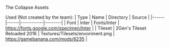 The Collapse Assets

Used (Not created by the team):
| Type | Name | Directory | Source |
|------|------|-----------|--------|
| Font | Inter | Fonts/Inter | https://fonts.google.com/specimen/Inter |
| Tileset | 2Gen's Tileset Reloaded 2016 | Textures/Tilesets/envoriment.png | https://gamebanana.com/mods/6235 |
